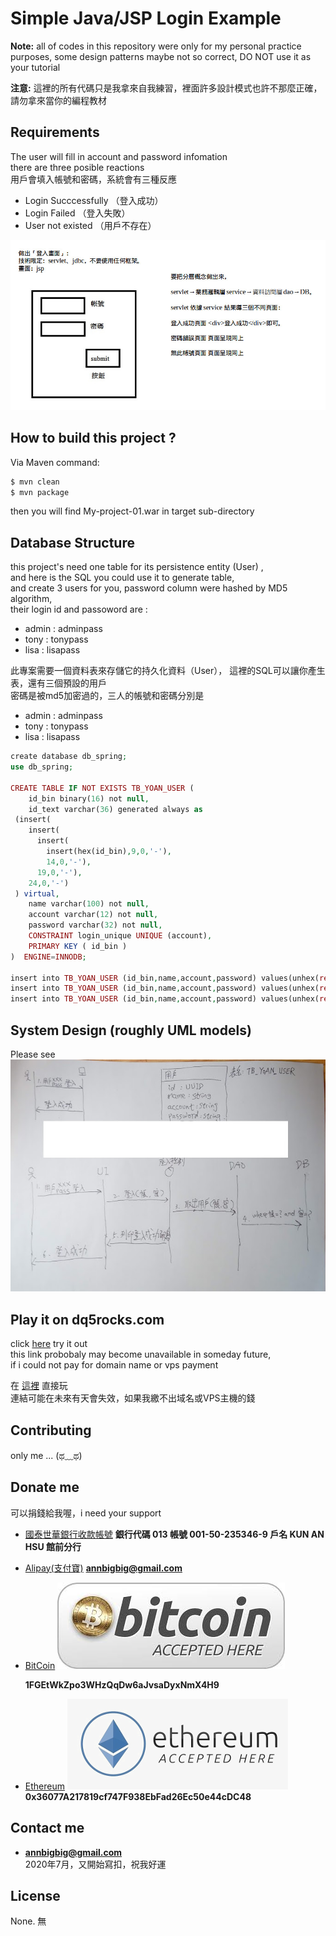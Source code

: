 # Simple Java/JSP Login Example


**Note:** all of codes in this repository were only for my personal practice purposes, some design patterns maybe not so correct, DO NOT use it as your tutorial

**注意:** 這裡的所有代碼只是我拿來自我練習，裡面許多設計模式也許不那麼正確，請勿拿來當你的編程教材



## Requirements
The user will fill in account and password infomation  
there are three posible reactions  
用戶會填入帳號和密碼，系統會有三種反應 

 - Login Succcessfully （登入成功）
 - Login Failed （登入失敗）
 - User not existed （用戶不存在）

![Requirements Description](images/Requirements.jpg?raw=true "Title")  


## How to build this project ?

Via Maven command:

``` bash
$ mvn clean
$ mvn package
```
then you will find My-project-01.war in target sub-directory  


## Database Structure
this project's need one table for its persistence entity (User) ,   
and here is the SQL you could use it to generate table,   
and create 3 users for you,  password column were hashed by MD5 algorithm,  
their login id and passoword are :  
 - admin : adminpass
 - tony : tonypass
 - lisa : lisapass

此專案需要一個資料表來存儲它的持久化資料（User），
這裡的SQL可以讓你產生表，還有三個預設的用戶  
密碼是被md5加密過的，三人的帳號和密碼分別是  
 - admin : adminpass 
 - tony : tonypass
 - lisa : lisapass

``` php
create database db_spring;
use db_spring;

CREATE TABLE IF NOT EXISTS TB_YOAN_USER (
    id_bin binary(16) not null,
    id_text varchar(36) generated always as
 (insert(
    insert(
      insert(
        insert(hex(id_bin),9,0,'-'),
        14,0,'-'),
      19,0,'-'),
    24,0,'-')
 ) virtual,
    name varchar(100) not null,
    account varchar(12) not null,
    password varchar(32) not null,
    CONSTRAINT login_unique UNIQUE (account),
    PRIMARY KEY ( id_bin )
)  ENGINE=INNODB;

insert into TB_YOAN_USER (id_bin,name,account,password) values(unhex(replace(uuid(),'-','')), 'Admin','admin','25E4EE4E9229397B6B17776BFCEAF8E7');
insert into TB_YOAN_USER (id_bin,name,account,password) values(unhex(replace(uuid(),'-','')), 'Tony','tony','0D87EB66F2EEE68840F9C694F9B1C881');
insert into TB_YOAN_USER (id_bin,name,account,password) values(unhex(replace(uuid(),'-','')), 'Lisa','lisa','53E466776EE87CD925AD74D64EAEAB92');

```

## System Design (roughly UML models)

Please see 
![UMLmodels](images/UMLmodels.jpg?raw=true "Title")

## Play it on dq5rocks.com  
click [here](https://www.dq5rocks.com/My-project-01/ "Title") try it out  
this link probobaly may become unavailable in someday future,   
if i could not pay for domain name or vps payment

在 [這裡](https://www.dq5rocks.com/My-project-01/ "Title") 直接玩  
連結可能在未來有天會失效，如果我繳不出域名或VPS主機的錢  

## Contributing

only me ... (ಥ﹏ಥ)

## Donate me

可以捐錢給我喔，i need your support  

- [國泰世華銀行收款帳號](#CathayBank) **銀行代碼 013 帳號 001-50-235346-9 戶名 KUN AN HSU 館前分行**  

- [Alipay(支付寶)](#alipay) **annbigbig@gmail.com**  

- [BitCoin](#Bitcoin)  ![BitcoinIcon](images/Bitcoin.png?raw=true "Thank you")

  **1FGEtWkZpo3WHzQqDw6aJvsaDyxNmX4H9**

- [Ethereum](#Ethereum)  ![EthereeumIcon](images/Ethereum.png?raw=true "Thank you")  
  **0x36077A217819cf747F938EbFad26Ec50e44cDC48**

## Contact me

- **annbigbig@gmail.com**   
2020年7月，又開始寫扣，祝我好運

## License

None. 無

